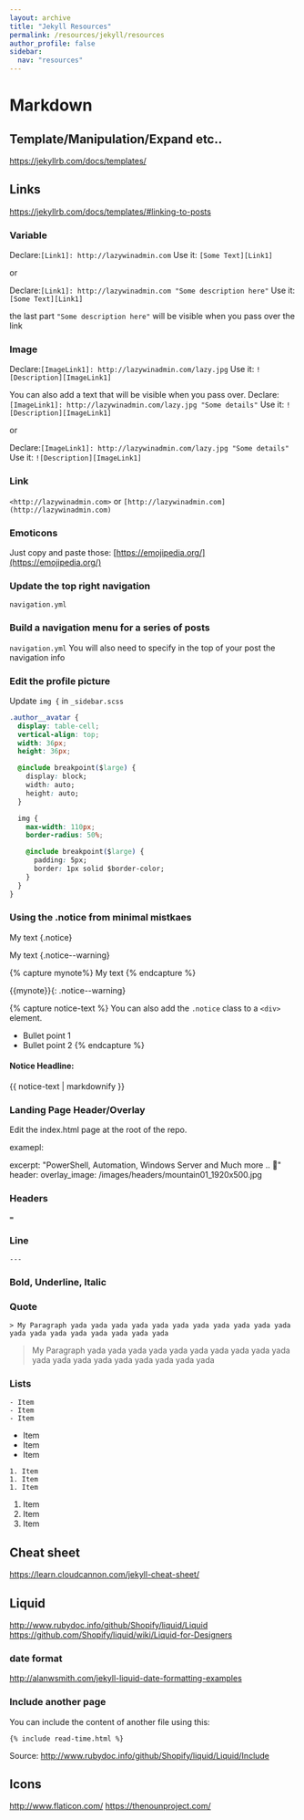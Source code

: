 ```yaml
---
layout: archive
title: "Jekyll Resources"
permalink: /resources/jekyll/resources
author_profile: false
sidebar:
  nav: "resources"
---
```


# Markdown

## Template/Manipulation/Expand etc..

https://jekyllrb.com/docs/templates/

## Links

https://jekyllrb.com/docs/templates/#linking-to-posts

### Variable
Declare:`[Link1]: http://lazywinadmin.com`
Use it: `[Some Text][Link1]`

or

Declare:`[Link1]: http://lazywinadmin.com "Some description here"`
Use it: `[Some Text][Link1]`

the last part `"Some description here"` will be visible when you pass over the link

### Image
Declare:`[ImageLink1]: http://lazywinadmin.com/lazy.jpg`
Use it: `![Description][ImageLink1]`

You can also add a text that will be visible when you pass over.
Declare:`[ImageLink1]: http://lazywinadmin.com/lazy.jpg "Some details"`
Use it: `![Description][ImageLink1]`

or

Declare:`[ImageLink1]: http://lazywinadmin.com/lazy.jpg "Some details"`
Use it: `![Description][ImageLink1]`

### Link
`<http://lazywinadmin.com>`
or
`[http://lazywinadmin.com](http://lazywinadmin.com)`


### Emoticons

Just copy and paste those: [https://emojipedia.org/](https://emojipedia.org/)

### Update the top right navigation

`navigation.yml`

### Build a navigation menu for a series of posts

`navigation.yml`
You will also need to specify in the top of your post the navigation info

### Edit the profile picture

Update `img {` in `_sidebar.scss`

```css
.author__avatar {
  display: table-cell;
  vertical-align: top;
  width: 36px;
  height: 36px;

  @include breakpoint($large) {
    display: block;
    width: auto;
    height: auto;
  }

  img {
    max-width: 110px;
    border-radius: 50%;

    @include breakpoint($large) {
      padding: 5px;
      border: 1px solid $border-color;
    }
  }
}
```


### Using the .notice from minimal mistkaes

My text {.notice}

My text {.notice--warning}

{% capture mynote%}
My text
{% endcapture %}

{{mynote}}{: .notice--warning}


{% capture notice-text %}
You can also add the `.notice` class to a `<div>` element.

* Bullet point 1
* Bullet point 2
{% endcapture %}

<div class="notice--info">
  <h4>Notice Headline:</h4>
  {{ notice-text | markdownify }}
</div>

### Landing Page Header/Overlay

Edit the index.html page at the root of the repo.

examepl:

excerpt: "PowerShell, Automation, Windows Server and Much more .. 🚀"
header:
  overlay_image: /images/headers/mountain01_1920x500.jpg

### Headers

```
=
```


### Line

```
---
```

### Bold, Underline, Italic

### Quote
```
> My Paragraph yada yada yada yada yada yada yada yada yada yada yada yada yada yada yada yada yada yada yada
```
> My Paragraph yada yada yada yada yada yada yada yada yada yada yada yada yada yada yada yada yada yada yada

### Lists

```
- Item
- Item
- Item
```
- Item
- Item
- Item


```
1. Item
1. Item
1. Item
```
1. Item
1. Item
1. Item

## Cheat sheet
https://learn.cloudcannon.com/jekyll-cheat-sheet/

## Liquid
http://www.rubydoc.info/github/Shopify/liquid/Liquid
https://github.com/Shopify/liquid/wiki/Liquid-for-Designers

### date format

http://alanwsmith.com/jekyll-liquid-date-formatting-examples

### Include another page

You can include the content of another file using this:
```
{% include read-time.html %}
```
Source: http://www.rubydoc.info/github/Shopify/liquid/Liquid/Include




## Icons

http://www.flaticon.com/
https://thenounproject.com/